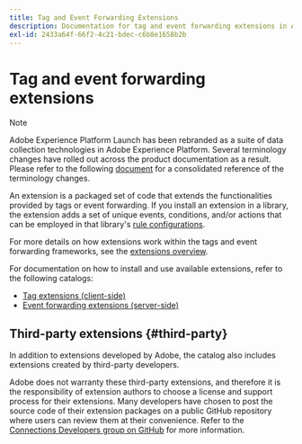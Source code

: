 ```yaml
---
title: Tag and Event Forwarding Extensions
description: Documentation for tag and event forwarding extensions in Adobe Experience Platform.
exl-id: 2433a64f-66f2-4c21-bdec-c6b8e1658b2b
---
```

# Tag and event forwarding extensions

>[!NOTE]
>
>Adobe Experience Platform Launch has been rebranded as a suite of data collection technologies in Adobe Experience Platform. Several terminology changes have rolled out across the product documentation as a result. Please refer to the following [document](../term-updates.md) for a consolidated reference of the terminology changes.

An extension is a packaged set of code that extends the functionalities provided by tags or event forwarding. If you install an extension in a library, the extension adds a set of unique events, conditions, and/or actions that can be employed in that library's [rule configurations](../ui/managing-resources/rules.md).

For more details on how extensions work within the tags and event forwarding frameworks, see the [extensions overview](../ui/managing-resources/extensions/overview.md).

For documentation on how to install and use available extensions, refer to the following catalogs:

* [Tag extensions (client-side)](./client/overview.md)
* [Event forwarding extensions (server-side)](./server/overview.md)

## Third-party extensions {#third-party}

In addition to extensions developed by Adobe, the catalog also includes extensions created by third-party developers.

Adobe does not warranty these third-party extensions, and therefore it is the responsibility of extension authors to choose a license and support process for their extensions. Many developers have chosen to post the source code of their extension packages on a public GitHub repository where users can review them at their convenience. Refer to the [Connections Developers group on GitHub](https://github.com/Connections-Developers) for more information.
